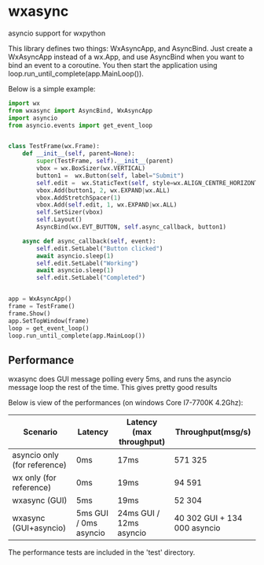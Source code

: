 # wxasync
asyncio support for wxpython

This library defines two things: WxAsyncApp, and AsyncBind. 
Just create a WxAsyncApp instead of a wx.App, and use AsyncBind when you want
to bind an event to a coroutine. 
You then start the application using loop.run_until_complete(app.MainLoop()).

Below is a simple example:

```python
import wx
from wxasync import AsyncBind, WxAsyncApp
import asyncio
from asyncio.events import get_event_loop


class TestFrame(wx.Frame):
    def __init__(self, parent=None):
        super(TestFrame, self).__init__(parent)
        vbox = wx.BoxSizer(wx.VERTICAL)
        button1 =  wx.Button(self, label="Submit")
        self.edit =  wx.StaticText(self, style=wx.ALIGN_CENTRE_HORIZONTAL|wx.ST_NO_AUTORESIZE)
        vbox.Add(button1, 2, wx.EXPAND|wx.ALL)
        vbox.AddStretchSpacer(1)
        vbox.Add(self.edit, 1, wx.EXPAND|wx.ALL)
        self.SetSizer(vbox)
        self.Layout()
        AsyncBind(wx.EVT_BUTTON, self.async_callback, button1)

    async def async_callback(self, event):
        self.edit.SetLabel("Button clicked")
        await asyncio.sleep(1)
        self.edit.SetLabel("Working")
        await asyncio.sleep(1)
        self.edit.SetLabel("Completed")


app = WxAsyncApp()
frame = TestFrame()
frame.Show()
app.SetTopWindow(frame)
loop = get_event_loop()
loop.run_until_complete(app.MainLoop())
```

## Performance

wxasync does GUI message polling every 5ms, and runs the asyncio message loop the rest of the time.
This gives pretty good results

Below is view of the performances (on windows Core I7-7700K 4.2Ghz):

| Scenario      |Latency  |  Latency (max throughput)| Throughput(msg/s) |
| ------------- |--------------|---------------------------------|-------------|
| asyncio only (for reference)  |0ms             |17ms                               |571 325|
| wx only (for reference)       |0ms             |19ms                               |94 591|
| wxasync (GUI) | 5ms            |19ms                               |52 304|
| wxasync (GUI+asyncio)| 5ms GUI / 0ms asyncio |24ms GUI / 12ms asyncio |40 302 GUI + 134 000 asyncio|


The performance tests are included in the 'test' directory.

